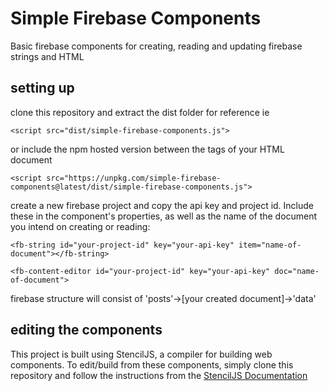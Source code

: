 # Simple Firebase Components

Basic firebase components for creating, reading and updating firebase strings and HTML

## setting up

clone this repository and extract the dist folder for reference ie 

```<script src="dist/simple-firebase-components.js">```

or include the npm hosted version between the <head> tags of your HTML document

```<script src="https://unpkg.com/simple-firebase-components@latest/dist/simple-firebase-components.js">```


create a new firebase project and copy the api key and project id. Include these in the component's properties, as well as the
name of the document you intend on creating or reading:

```<!-- READ DATA -->
<fb-string id="your-project-id" key="your-api-key" item="name-of-document"></fb-string>
```

```<!-- SEND/UPDATE DATA -->
<fb-content-editor id="your-project-id" key="your-api-key" doc="name-of-document">
```

firebase structure will consist of 'posts'->[your created document]->'data'


## editing the components

This project is built using StencilJS, a compiler for building web components. 
To edit/build from these components, simply clone this repository and follow the
instructions from the [StencilJS Documentation](https://stenciljs.com/docs/intro) 
